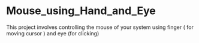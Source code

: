 # Mouse_using_Hand_and_Eye
This project involves controlling the mouse of your system using finger ( for moving cursor ) and eye (for clicking)
